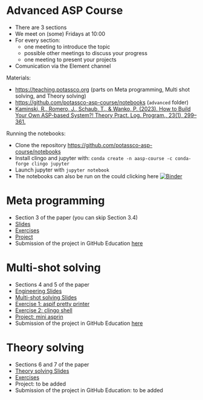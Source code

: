 # Advanced ASP Course

* There are 3 sections
* We meet on (some) Fridays at 10:00
* For every section:
  - one meeting to introduce the topic
  - possible other meetings to discuss your progress
  - one meeting to present your projects
* Comunication via the Element channel

Materials:
* https://teaching.potassco.org (parts on Meta programming, Multi shot solving, and Theory solving)
* https://github.com/potassco-asp-course/notebooks (`advanced` folder)
* [Kaminski, R., Romero, J., Schaub, T., & Wanko, P. (2023). How to Build Your Own ASP-based System?! Theory Pract. Log. Program., 23(1), 299–361.](https://arxiv.org/pdf/2008.06692.pdf)

Running the notebooks:
* Clone the repository https://github.com/potassco-asp-course/notebooks
* Install clingo and jupyter with:
  `conda create -n aasp-course -c conda-forge clingo jupyter`
* Launch jupyter with `jupyter notebook`
* The notebooks can also be run on the could clicking here [![Binder](https://mybinder.org/badge_logo.svg)](https://mybinder.org/v2/gh/potassco-asp-course/notebooks/HEAD)

# Meta programming
* Section 3 of the paper (you can skip Section 3.4)
* [Slides](https://github.com/potassco-asp-course/course/releases/download/v1.13.1/meta-encoding.pdf) 
* [Exercises](https://github.com/potassco-asp-course/notebooks/blob/master/advanced/meta-programming-exercises/meta-programming-exercises.ipynb)
* [Project](https://github.com/potassco-asp-course/notebooks/blob/master/advanced/meta-programming-project/meta-programming-project.ipynb)
* Submission of the project in GitHub Education [here](https://classroom.github.com/a/FcQWu8i3)

# Multi-shot solving
* Sections 4 and 5 of the paper
* [Engineering Slides](https://github.com/potassco-asp-course/course/releases/download/v1.21.0/controlling.pdf)
* [Multi-shot solving Slides](https://github.com/potassco-asp-course/course/releases/download/v1.21.0/msolving.pdf)
* [Exercise 1: aspif pretty printer](https://github.com/potassco-asp-course/notebooks/blob/master/advanced/multi-shot-aspif/multi-shot-aspif.ipynb)
* [Exercise 2: clingo shell](https://github.com/potassco-asp-course/notebooks/blob/master/advanced/multi-shot-shell/multi-shot-shell.ipynb)
* [Project: mini asprin](https://github.com/potassco-asp-course/notebooks/blob/master/advanced/multi-shot-mini-asprin/multi-shot-mini-asprin.ipynb)
* Submission of the project in GitHub Education [here](https://classroom.github.com/a/OlWvCZLU)

# Theory solving
* Sections 6 and 7 of the paper
* [Theory solving Slides](https://github.com/potassco-asp-course/course/releases/download/v1.21.0/tsolving.pdf)
* [Exercises](https://github.com/potassco-asp-course/notebooks/blob/master/advanced/theory-solving-exercises/theory-solving-exercises.ipynb)
* Project: to be added
* Submission of the project in GitHub Education: to be added

